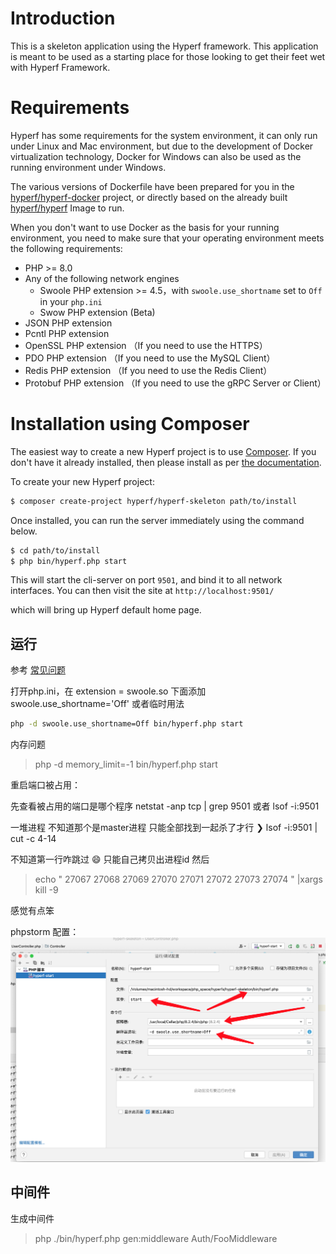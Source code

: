 # Introduction

This is a skeleton application using the Hyperf framework. This application is meant to be used as a starting place for those looking to get their feet wet with Hyperf Framework.

# Requirements

Hyperf has some requirements for the system environment, it can only run under Linux and Mac environment, but due to the development of Docker virtualization technology, Docker for Windows can also be used as the running environment under Windows.

The various versions of Dockerfile have been prepared for you in the [hyperf/hyperf-docker](https://github.com/hyperf/hyperf-docker) project, or directly based on the already built [hyperf/hyperf](https://hub.docker.com/r/hyperf/hyperf) Image to run.

When you don't want to use Docker as the basis for your running environment, you need to make sure that your operating environment meets the following requirements:  

 - PHP >= 8.0
 - Any of the following network engines
   - Swoole PHP extension >= 4.5，with `swoole.use_shortname` set to `Off` in your `php.ini`
   - Swow PHP extension (Beta)
 - JSON PHP extension
 - Pcntl PHP extension
 - OpenSSL PHP extension （If you need to use the HTTPS）
 - PDO PHP extension （If you need to use the MySQL Client）
 - Redis PHP extension （If you need to use the Redis Client）
 - Protobuf PHP extension （If you need to use the gRPC Server or Client）

# Installation using Composer

The easiest way to create a new Hyperf project is to use [Composer](https://getcomposer.org/). If you don't have it already installed, then please install as per [the documentation](https://getcomposer.org/download/).

To create your new Hyperf project:

```bash
$ composer create-project hyperf/hyperf-skeleton path/to/install
```

Once installed, you can run the server immediately using the command below.

```bash
$ cd path/to/install
$ php bin/hyperf.php start
```

This will start the cli-server on port `9501`, and bind it to all network interfaces. You can then visit the site at `http://localhost:9501/`

which will bring up Hyperf default home page.



## 运行
参考 [常见问题](https://hyperf.wiki/3.0/#/zh-cn/quick-start/questions)

打开php.ini，在 extension = swoole.so 下面添加 swoole.use_shortname='Off'
或者临时用法
~~~bash
php -d swoole.use_shortname=Off bin/hyperf.php start
~~~

内存问题
> php -d memory_limit=-1 bin/hyperf.php start


重启端口被占用：

先查看被占用的端口是哪个程序
netstat -anp tcp | grep 9501 
或者
lsof -i:9501

一堆进程 不知道那个是master进程 只能全部找到一起杀了才行
❯ lsof -i:9501 | cut -c 4-14

不知道第一行咋跳过 😄
只能自己拷贝出进程id 然后
> echo " 27067 27068 27069 27070 27071 27072 27073 27074 " |xargs kill -9
> 

感觉有点笨


phpstorm 配置：
![hyperf-start](./asserts/hyperf-start-idesettings.png)


## 中间件
生成中间件
> php ./bin/hyperf.php gen:middleware Auth/FooMiddleware